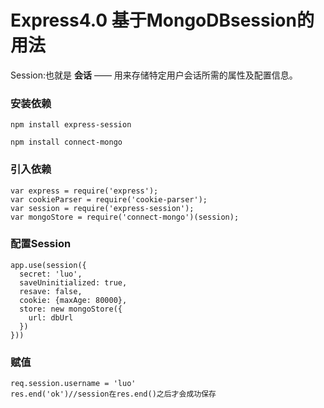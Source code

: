 # Express4.0 基于MongoDBsession的用法
Session:也就是 **会话** —— 用来存储特定用户会话所需的属性及配置信息。
### 安装依赖
```
npm install express-session
```
```
npm install connect-mongo
```

### 引入依赖
```
var express = require('express');
var cookieParser = require('cookie-parser');
var session = require('express-session');
var mongoStore = require('connect-mongo')(session);
```

### 配置Session
```
app.use(session({
  secret: 'luo',
  saveUninitialized: true,
  resave: false,
  cookie: {maxAge: 80000},
  store: new mongoStore({
    url: dbUrl
  })
}))
```

### 赋值
```
req.session.username = 'luo'
res.end('ok')//session在res.end()之后才会成功保存
```
